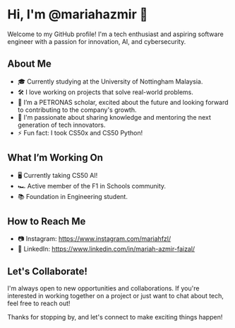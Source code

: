 # Hi, I'm @mariahazmir 👋

Welcome to my GitHub profile! I'm a tech enthusiast and aspiring software engineer with a passion for innovation, AI, and cybersecurity.

## About Me

- 🎓 Currently studying at the University of Nottingham Malaysia.
- 🛠️ I love working on projects that solve real-world problems.
- 🌱 I’m a PETRONAS scholar, excited about the future and looking forward to contributing to the company's growth.
- 💬 I'm passionate about sharing knowledge and mentoring the next generation of tech innovators.
- ⚡ Fun fact: I took CS50x and CS50 Python!

## What I’m Working On

- 🖥️ Currently taking CS50 AI!
- 🏎️ Active member of the F1 in Schools community.
- 📚 Foundation in Engineering student.

## How to Reach Me

- 📷 Instagram: https://www.instagram.com/mariahfzl/
- 💼 LinkedIn: https://www.linkedin.com/in/mariah-azmir-faizal/

## Let's Collaborate!

I'm always open to new opportunities and collaborations. If you're interested in working together on a project or just want to chat about tech, feel free to reach out!

Thanks for stopping by, and let's connect to make exciting things happen!

